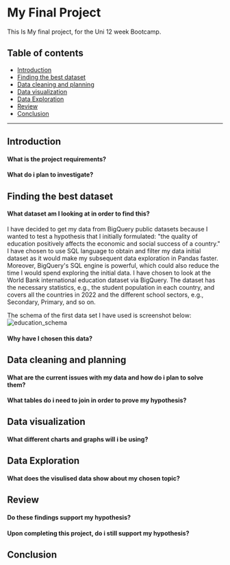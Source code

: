 # My Final Project
This Is My final project, for the Uni 12 week Bootcamp.

## Table of contents
- [Introduction](#Introduction)
- [Finding the best dataset](#Finding-the-best-dataset)
- [Data cleaning and planning](#Data-cleaning-and-planning)
- [Data visualization](#Data-visualization)
- [Data Exploration](#Data-Exploration)
- [Review](#Review)
- [Conclusion](#Conclusion)

---
## Introduction
#### What is the project requirements?	
#### What do i plan to investigate?	
## Finding the best dataset	
#### What dataset am I looking at in order to find this?	
I have decided to get my data from BigQuery public datasets because I wanted to test a hypothesis that I initially formulated: "the quality of education positively affects the economic and social success of a country." I have chosen to use SQL language to obtain and filter my data initial dataset as it would make my subsequent data exploration in Pandas faster. Moreover, BigQuery's SQL engine is powerful, which could also reduce the time I would spend exploring the initial data.
I have chosen to look at the World Bank international education dataset via BigQuery. The dataset has the necessary statistics, e.g., the student population in each country, and covers all the countries in 2022 and the different school sectors, e.g., Secondary, Primary, and so on.


The schema of the first data set I have used is screenshot below:
![education_schema](Education_schema.png)


#### Why have I chosen this data?
	
## Data cleaning and planning	
#### What are the current issues with my data and how do i plan to solve them?	
#### What tables do i need to join in order to prove my hypothesis?	
## Data visualization	
#### What different charts and graphs will i be using?	
## Data Exploration
#### What does the visulised data show about my chosen topic?	
## Review	
#### Do these findings support my hypothesis?	
#### Upon completing this project, do i still support my hypothesis?	
## Conclusion
